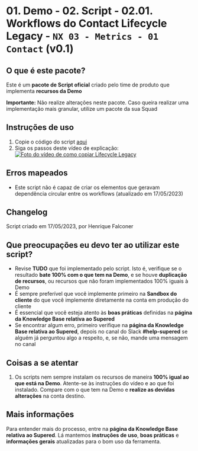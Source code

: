 # 01. Demo - 02. Script - 02.01. Workflows do Contact Lifecycle Legacy - `NX 03 - Metrics - 01 Contact` (v0.1)

## O que é este pacote?

Este é um **pacote de Script oficial** criado pelo time de produto que implementa **recursos da Demo**

**Importante:** Não realize alterações neste pacote. Caso queira realizar uma implementação mais granular, utilize um pacote da sua Squad

## Instruções de uso

1. Copie o código do script [aqui](https://raw.githubusercontent.com/henriquefalconer/automation-scripts/main/hubspot/automateContactLifecycleLegacyWorkflows.js)
2. Siga os passos deste vídeo de explicação: [![Foto do vídeo de como copiar Lifecycle Legacy](https://github.com/henriquefalconer/automation-scripts/blob/main/hubspot/Foto%20de%20capa%20do%20vi%CC%81deo%20de%20Lifecycle%20Legacy.png?raw=true)](https://drive.google.com/file/d/1x1IWrFEP_VRr5Ghsb5usHW5vHbozgVl2/view?usp=sharing "Como copiar Lifecycle Legacy")

## Erros mapeados

- Este script não é capaz de criar os elementos que geravam dependência circular entre os workflows (atualizado em 17/05/2023)

## Changelog

Script criado em 17/05/2023, por Henrique Falconer

## Que preocupações eu devo ter ao utilizar este script?

- Revise **TUDO** que foi implementado pelo script. Isto é, verifique se o resultado **bate 100% com o que tem na Demo**, e se houve **duplicação de recursos**, ou recursos que não foram implementados 100% iguais à Demo
- É sempre preferível que você implemente primeiro na **Sandbox do cliente** do que você implemente diretamente na conta em produção do cliente
- É essencial que você esteja atento às **boas práticas** definidas na **página da Knowledge Base relativa ao Supered**
- Se encontrar algum erro, primeiro verifique na **página da Knowledge Base relativa ao Supered**, depois no canal do Slack **#help-supered** se alguém já perguntou algo a respeito, e, se não, mande uma mensagem no canal

## Coisas a se atentar

1. Os scripts nem sempre instalam os recursos de maneira **100% igual ao que está na Demo**. Atente-se às instruções do vídeo e ao que foi instalado. Compare com o que tem na Demo e **realize as devidas alterações** na conta destino.

## Mais informações

Para entender mais do processo, entre na **página da Knowledge Base relativa ao Supered**. Lá mantemos **instruções de uso**, **boas práticas** e **informações gerais** atualizadas para o bom uso da ferramenta.
